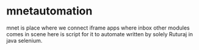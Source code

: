 # mnetautomation
mnet is place where we connect iframe apps where inbox other modules comes in scene here is script for it to automate written by solely Ruturaj in java selenium.

